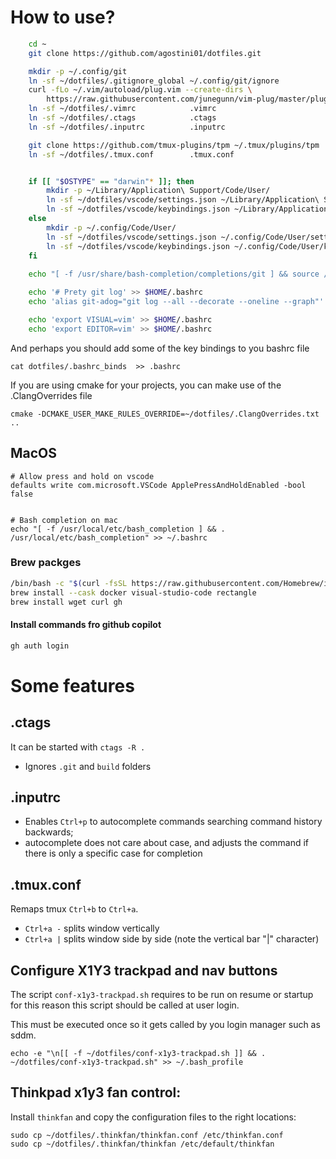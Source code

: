 # How to use?


```bash
    cd ~
    git clone https://github.com/agostini01/dotfiles.git

    mkdir -p ~/.config/git
    ln -sf ~/dotfiles/.gitignore_global ~/.config/git/ignore
    curl -fLo ~/.vim/autoload/plug.vim --create-dirs \
        https://raw.githubusercontent.com/junegunn/vim-plug/master/plug.vim
    ln -sf ~/dotfiles/.vimrc            .vimrc
    ln -sf ~/dotfiles/.ctags            .ctags
    ln -sf ~/dotfiles/.inputrc          .inputrc

    git clone https://github.com/tmux-plugins/tpm ~/.tmux/plugins/tpm
    ln -sf ~/dotfiles/.tmux.conf        .tmux.conf


    if [[ "$OSTYPE" == "darwin"* ]]; then
        mkdir -p ~/Library/Application\ Support/Code/User/
        ln -sf ~/dotfiles/vscode/settings.json ~/Library/Application\ Support/Code/User/settings.json
        ln -sf ~/dotfiles/vscode/keybindings.json ~/Library/Application\ Support/Code/User/keybindings.json
    else
        mkdir -p ~/.config/Code/User/
        ln -sf ~/dotfiles/vscode/settings.json ~/.config/Code/User/settings.json
        ln -sf ~/dotfiles/vscode/keybindings.json ~/.config/Code/User/keybindings.json
    fi
    
    echo "[ -f /usr/share/bash-completion/completions/git ] && source /usr/share/bash-completion/completions/git" >> ~/.bashrc

    echo '# Prety git log' >> $HOME/.bashrc
    echo 'alias git-adog="git log --all --decorate --oneline --graph"' >> $HOME/.bashrc

    echo 'export VISUAL=vim' >> $HOME/.bashrc
    echo 'export EDITOR=vim' >> $HOME/.bashrc
```


And perhaps you should add some of the key bindings to you bashrc file

    cat dotfiles/.bashrc_binds  >> .bashrc

If you are using cmake for your projects, you can make use of the
.ClangOverrides file

    cmake -DCMAKE_USER_MAKE_RULES_OVERRIDE=~/dotfiles/.ClangOverrides.txt ..

## MacOS

```
# Allow press and hold on vscode
defaults write com.microsoft.VSCode ApplePressAndHoldEnabled -bool false
    

# Bash completion on mac
echo "[ -f /usr/local/etc/bash_completion ] && . /usr/local/etc/bash_completion" >> ~/.bashrc
```

### Brew packges

```bash
/bin/bash -c "$(curl -fsSL https://raw.githubusercontent.com/Homebrew/install/HEAD/install.sh)"
brew install --cask docker visual-studio-code rectangle  
brew install wget curl gh
```

#### Install commands fro github copilot

```bash
gh auth login
```

# Some features

## .ctags

It can be started with `ctags -R .`

* Ignores `.git` and `build` folders

## .inputrc

* Enables `Ctrl+p` to autocomplete commands searching command history backwards;
* autocomplete does not care about case, and adjusts the command if there is
only a specific case for completion

## .tmux.conf

Remaps tmux `Ctrl+b` to `Ctrl+a`.

* `Ctrl+a -` splits window vertically
* `Ctrl+a |` splits window side by side (note the vertical bar "|" character)

## Configure X1Y3 trackpad and nav buttons

The script `conf-x1y3-trackpad.sh` requires to be run on resume or startup
for this reason this script should be called at user login.

This must be executed once so it gets called by you login manager such as sddm.
```
echo -e "\n[[ -f ~/dotfiles/conf-x1y3-trackpad.sh ]] && . ~/dotfiles/conf-x1y3-trackpad.sh" >> ~/.bash_profile
```

## Thinkpad x1y3 fan control:

Install `thinkfan` and copy the configuration files to the right locations:
```
sudo cp ~/dotfiles/.thinkfan/thinkfan.conf /etc/thinkfan.conf
sudo cp ~/dotfiles/.thinkfan/thinkfan /etc/default/thinkfan
```
